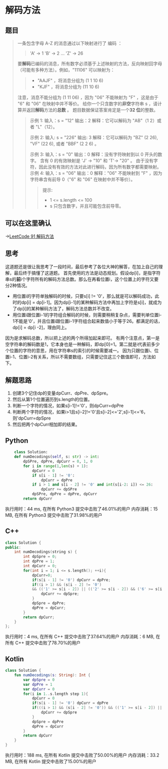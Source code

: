 # 解码方法
## 题目
>一条包含字母 A-Z 的消息通过以下映射进行了 编码 ：
>> 'A' -> 1
>>'B' -> 2
>>\.\.\.
>>'Z' -> 26
>>
>要**解码**已编码的消息，所有数字必须基于上述映射的方法，反向映射回字母（可能有多种方法）。例如，"11106" 可以映射为：
>>* "AAJF" ，将消息分组为 (1 1 10 6)
>>* "KJF" ，将消息分组为 (11 10 6)
>
>注意，消息不能分组为  (1 11 06) ，因为 "06" 不能映射为 "F" ，这是由于 "6" 和 "06" 在映射中并不等价。
>给你一个只含数字的**非空**字符串 s ，请计算并返回**解码**方法的**总数** 。
>题目数据保证答案肯定是一个**32 位**的整数。
>>
>>示例 1:
>>	输入：s = "12"
>>	输出：2
>>    解释：它可以解码为 "AB"（1 2）或者 "L"（12）。
>>
>>示例 2:
>>	输入: s = "226"
>>	输出: 3
>>    解释：它可以解码为 "BZ" (2 26), "VF" (22 6), 或者 "BBF" (2 2 6) 。
>>
>>示例 3:
>>   输入：s = "0"
>>   输出：0
>>   解释：没有字符映射到以 0 开头的数字。
>>   含有 0 的有效映射是 'J' -> "10" 和 'T'-> "20" 。
>>   由于没有字符，因此没有有效的方法对此进行解码，因为所有数字都需要映射。
>>示例 4:
>>    输入：s = "06"
>>    输出：0
>>    解释："06" 不能映射到 "F" ，因为字符串含有前导 0（"6" 和 "06" 在映射中并不等价）。
>>
>>>提示:
>>>* 1 \<= s.length \<= 100
>>>* s 只包含数字，并且可能包含前导零。

## 可以在这里确认
->[LeetCode 91 解码方法](https://leetcode-cn.com/problems/decode-ways/)

## 思考
这道题还是很让我思考了一段时间，最后参考了各位大神的解答，在加上自己的理解，最后终于搞懂了这道题。
首先使用的方法是动态规划。假设dp[i]，是指字符串s的**前**i个字符所有的解码方法总数。那么在再看位置i，这个位置上的字符又要分2种情况。
* 用位置i的字符单独解码的时候，只要s[i] != '0'，那么就是可以解码成功，此时的dp[i] = dp[i-1]。因为dp[i-1]的某种解码方法中再加上字符是s[i]，就成为了dp[i]的某种解码方法了，解码方法总数并不改变。
* 用位置i跟位置i-1的字符组合解码的时候，则需要稍稍复杂点，需要判单位置i-1不能是'0'，并且位置i跟位置i-1字符组合起来数值小于等于26。都满足的话，dp[i] = dp[i -2]，理由同上。

因为是求解码总数，所以把上述的两个所得加起来即可。
有两个注意点，第一是空字符串的解码数是1，它本身也是一种解码，即dp[0]=1。第二就是i代表前多少个位置的字符的意思，用在字符串s的索引的时候需要减一。
因为只跟位置i、位置i-1、位置i-2有关系，所以不需要数组，只需要记住这三个数值即可，方法如下。

## 解题思路
1. 创建3个记住dp的变量dpCurr、dpPre、dpSpre。
2. 然后从第1个位置遍历到s.length的位置。
3. 判断一个字符的情况，如果s[i-1]!='0'，则dpCurr=dpPre
4. 判断两个字符的情况，如果i>1且s[i-2]!='0'且s[i-2]<='2',s[i-1]<='6，则'dpCurr=dpSpre
5. 然后把两个dpCurr相加即的结果。

## Python

```python
	class Solution:
    def numDecodings(self, s: str) -> int:
        dpSPre, dpPre, dpCurr = 0, 1, 0
        for i in range(1,len(s) + 1):
            dpCurr = 0
            if s[i - 1] != '0':
                dpCurr = dpPre
            if i > 1 and s[i - 2] != '0' and int(s[i-2: i]) <= 26:
                dpCurr += dpSPre 
            dpSPre, dpPre = dpPre, dpCurr
        return dpCurr
```

执行用时：44 ms, 在所有 Python3 提交中击败了46.01%的用户
内存消耗：15 MB, 在所有 Python3 提交中击败了31.98%的用户

## C++

```cpp
class Solution {
public:
    int numDecodings(string s) {
        int dpSpre = 0;
        int dpPre = 1;
        int dpCurr = 0;
        for(int i = 1; i <= s.length(); ++i){
            dpCurr=0;
            if(s[i - 1] != '0') dpCurr = dpPre;
            if((i > 1) && (s[i - 2] != '0') 
            && (('1' >= s[i - 2]) || (('2' >= s[i - 2]) && ('6' >= s[i - 1] )))){
                dpCurr += dpSpre;
            }
            dpSpre = dpPre;
            dpPre = dpCurr;
        }
        return dpCurr;
    }
};
```

执行用时：4 ms, 在所有 C++ 提交中击败了37.64%的用户
内存消耗：6 MB, 在所有 C++ 提交中击败了78.70%的用户

## Kotlin

```kotlin
class Solution {
    fun numDecodings(s: String): Int {
        var dpSpre = 0
        var dpPre = 1
        var dpCurr = 0
        for(i in 1..s.length step 1){
            dpCurr = 0
            if(s[i - 1] != '0') dpCurr = dpPre
            if(((i > 1) && (s[i - 2] != '0')) && (('1' >= s[i - 2]) || (('2' >= s[i - 2]) && ('6' >= s[i - 1] )))){
                dpCurr += dpSpre
            }
            dpSpre = dpPre
            dpPre = dpCurr
        }
        return dpCurr
    }
}
```

执行用时：188 ms, 在所有 Kotlin 提交中击败了50.00%的用户
内存消耗：33.2 MB, 在所有 Kotlin 提交中击败了15.00%的用户